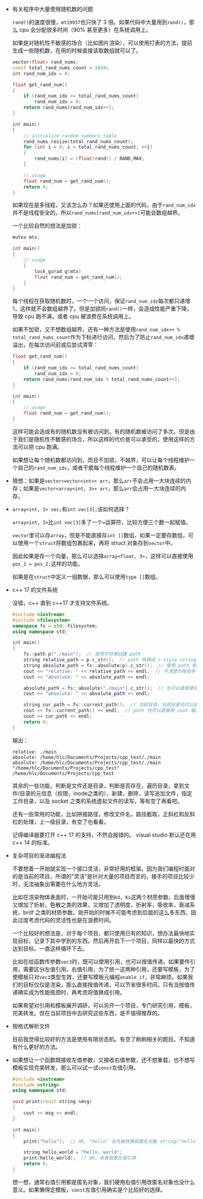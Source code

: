 * 有关程序中大量使用随机数的问题

    `rand()`的速度很慢，`mt19937`也只快了 3 倍。如果代码中大量用到`rand()`，那么 cpu 会分配很多时间（90% 甚至更多）在系统调用上。

    如果是对随机性不敏感的场合（比如图片渲染），可以使用打表的方法，提前生成一些随机数，在用的时候直接读取数组就可以了。

    ```cpp
    vector<float> rand_nums;
    const total_rand_nums_count = 1024;
    int rand_num_idx = 0;

    float get_rand_num()
    {
        if (rand_num_idx >= total_rand_nums_count)
            rand_num_idx = 0;
        return rand_nums[rand_num_idx++];
    }

    int main()
    {
        // initialize random numbers table
        rand_nums.resize(total_rand_nums_count);
        for (int i = 0; i < total_rand_nums_count; ++i)
        {
            rand_nums[i] = (float)rand() / RAND_MAX;
        }

        // usage
        float rand_num = get_rand_num();
        return 0;
    }
    ```

    如果现在是多线程，又该怎么办？如果还使用上面的代码，由于`rand_num_idx`并不是线程安全的，所以`rand_nums[rand_num_idx++]`可能会数组越界。

    一个比较自然的想法是加锁：

    ```cpp
    mutex mtx;

    int main()
    {
        // usage
        {
            lock_gurad g(mtx)
            float rand_num = get_rand_num();
        }
    }
    ```

    每个线程在获取随机数时，一个一个访问，保证`rand_num_idx`每次都只递增 1，这样就不会数组越界了。但是加锁同`rand()`一样，会造成性能严重下降，导致 cpu 跑不满，或者 cpu 被浪费在系统调用上。

    如果不加锁，又不想数组越界，还有一种方法是使用`rand_num_idx++ % total_rand_nums_count`作为下标进行访问，然后为了防止`rand_num_idx`递增溢出，在每次访问前或后尝试清零：

    ```cpp
    float get_rand_num()
    {
        if (rand_num_idx >= total_rand_nums_count)
            rand_num_idx = 0;
        return rand_nums[rand_num_idx % total_rand_nums_count++];
    }

    int main()
    {
        // usage
        float rand_num = get_rand_num();
    }
    ```

    这样可能会造成有的随机数没有被访问到，有的随机数被访问了多次。但是由于我们是随机性不敏感的场合，所以这样的代价是可以承受的。使用这样的方法可以把 cpu 跑满。

    如果想让每个随机数都访问到，而且不加锁，不越界，可以让每个线程维护一个自己的`rand_num_idx`，或者干脆每个线程维护一个自己的随机数表。

* 猜想：如果是`vector<vector<int>> arr`，那么`arr`不会占用一大块连续的内存；如果是`vector<array<int, 3>> arr`，那么`arr`会占用一大块连续的内存。

* `array<int, 3> vec;`和`int vec[3];`该如何选择？

    `array<int, 3>`比`int vec[3]`多了一个`=`运算符，比较方便三个数一起赋值。

    `vector`里可以存`array`，但是不能直接存`int []`数组，如果一定要存数组，可以使用一个`struct`将数组包裹起来，再将 struct 对象存到`vector`中。

    因此如果是存一个向量，那么可以选择`array<float, 3>`，这样可以直接使用`pos_1 = pos_2;`这样的功能。

    如果是在`struct`中定义一组数据，那么可以使用`type []`数组。

* c++ 17 的文件系统

    没错，c++ 直到 c++17 才支持文件系统。

    ```cpp
    #include <iostream>
    #include <filesystem>
    namespace fs = std::filesystem;
    using namespace std;

    int main()
    {
        fs::path p("./main");  // 使用字符串创建 path
        string relative_path = p.c_str();  // path 转换成 c-style string
        string absolute_path = fs::absolute(p).c_str();  // 使用 path 构造绝对路径 absolute
        cout << "relative: " << relative_path << endl;  // 不清楚为啥会多个点，不过路径确实没错
        cout << "absolute: " << absolute_path << endl;

        absolute_path = fs::absolute("./main").c_str();  // 也可以直接使用 C 字符串构造 absolute
        cout << "absolute: " << absolute_path << endl;

        string cur_path = fs::current_path();  // 当前目录，当前目录也可以直接用赋值转换成 string
        cout << fs::current_path() << endl;  // path 也可以直接用 cout 输出
        cout << cur_path << endl;
        return 0;
    }
    ```

    输出：

    ```
    relative: ./main
    absolute: /home/hlc/Documents/Projects/cpp_test/./main
    absolute: /home/hlc/Documents/Projects/cpp_test/./main
    "/home/hlc/Documents/Projects/cpp_test"
    /home/hlc/Documents/Projects/cpp_test
    ```

    其余的一些功能，判断是文件还是目录，判断是否存在，遍历目录，拿到文件/目录的元信息（权限，inode之类的），新建，删除，读写追加文件，指定工作目录，以及 socket 之类的系统虚拟文件的读写，等有空了再看吧。

    还有一些常用的功能，比如拼接路径，修改文件名，路径截取，正斜杠和反斜杠的处理，上一级目录，有空了也看看。

    记得编译器要打开 c++ 17 的支持，不然会报错的。 visual studio 默认还在用 c++ 14 的标准。

* 复杂项目的渐进编程法

    不要想着一开始就实现一个接口灵活，非常好用的框架。因为我们编程时面对的是当前的项目，所谓的“灵活”是针对大量的项目而言的，接手的项目比较少时，无法抽象出需要在什么地方灵活。

    比如在渲染物体表面时，一开始可能只用到`Kd`，`Ks`这两个材质参数，后面慢慢又增加了折射，色散之类的效果，又增加了透明度，折射率，吸收率，衰减系统，brdf 之类的材质参数。刚开始的时候不可能考虑到后面的这么多东西，因此过度考虑代码的灵活性也是在浪费时间。

    一个比较好的想法是，对于每个项目，都只使用已有的知识，想办法最快地实现目标，记录下其中学到的东西。然后再开启下一个项目，同样以最快的方式达到目标。一直这样循环下去。

    比如在给函数传参数`vec3`时，既可以使用引用，也可以按值传递。如果要传引用，需要区分左值引用，右值引用，为了统一这两种引用，还要写模板，为了使模板只对`vec3`类型生效，还要写模板元编程`enable_if`，非常麻烦。如果我们的目标仅仅是渲染，那么直接按值传递，可以节省很多时间。只有当按值传递确实成为性能瓶颈时，再考虑将值换成引用。

    如果希望对引用和模板展开调研，可以另开一个项目，专门研究引用，模板，完美转发。但在当前项目中去研究这些东西，是不值得推荐的。

* 按格式解析文件

    目前我觉得比较好的方法是使用有限状态机。有空了刷刷相关的题目。不知道有什么更好的方法。

* 如果想让一个函数既接收左值参数，又接收右值参数，还不想重载，也不想写模板实现完美转发，那么可以试一试`const`左值引用。

    ```cpp
    #include <iostream>
    #include <string>
    using namespace std;

    void print(const string &msg)
    {
        cout << msg << endl;
    }

    int main()
    {
        print("hello");  // OK, "hello" 会先被转换成匿名对象 string("hello")，然后再转换成 const 左值引用

        string hello_world = "hello, world";
        print(hello_world);  // OK，本身就是左值引用
        return 0;
    }
    ```

    想一想，通常右值引用都是匿名对象，我们硬用右值引用改匿名对象也没什么意义。如果懒得定模板，`const`左值引用确实是个比较好的选择。